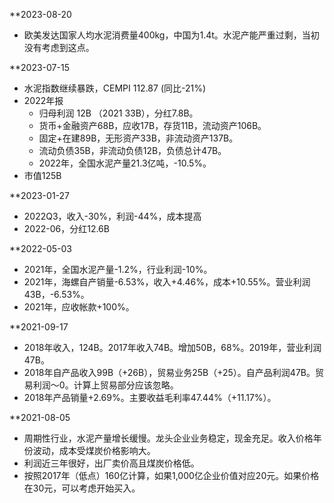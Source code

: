 
**2023-08-20
* 欧美发达国家人均水泥消费量400kg，中国为1.4t。水泥产能严重过剩，当初没有考虑到这点。

**2023-07-15
* 水泥指数继续暴跌，CEMPI 112.87 (同比-21%)
* 2022年报
	* 归母利润 12B （2021 33B），分红7.8B。
	* 货币+金融资产68B，应收17B，存货11B，流动资产106B。
	* 固定+在建89B，无形资产33B，非流动资产137B。
	* 流动负债35B，非流动负债12B，负债总计47B。
	* 2022年，全国水泥产量21.3亿吨，-10.5%。
* 市值125B

**2023-01-27
* 2022Q3，收入-30%，利润-44%，成本提高
* 2022-06，分红12.6B

**2022-05-03
* 2021年，全国水泥产量-1.2%，行业利润-10%。
* 2021年，海螺自产销量-6.53%，收入+4.46%，成本+10.55%。营业利润43B，-6.53%。
* 2021年，应收帐款+100%。

**2021-09-17
* 2018年收入，124B。2017年收入74B。增加50B，68%。2019年，营业利润47B。
* 2018年自产品收入99B（+26B），贸易业务25B（+25）。自产品利润47B。贸易利润～0。计算上贸易部分应该忽略。
* 2018年产品销量+2.69%。主要收益毛利率47.44%（+11.17%）。

**2021-08-05
* 周期性行业，水泥产量增长缓慢。龙头企业业务稳定，现金充足。收入价格年份波动，成本受煤炭价格影响大。
* 利润近三年很好，出厂卖价高且煤炭价格低。
* 按照2017年（低点）160亿计算，如果1,000亿企业价值对应20元。如果价格在30元，可以考虑开始买入。
